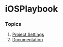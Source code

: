 # iOSPlaybook

### Topics
1. [Project Settings](https://github.com/fuzz-productions/iOSPlaybook/blob/master/ProjectSetup.md)
2. [Documentation](https://github.com/fuzz-productions/iOSPlaybook/blob/master/Documentation.md)
